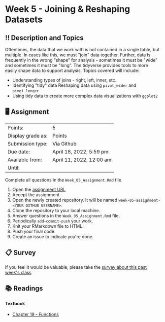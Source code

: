 # Week 5 - Joining & Reshaping Datasets

## :bangbang: Description and Topics

Oftentimes, the data that we work with is not contained in a single table, but multiple. In cases like this, we must "join" data together. Further, data is frequently in the wrong "shape" for analysis - sometimes it must be "wide" and sometimes it must be "long". The tidyverse provides tools to more easily shape data to support analysis. Topics covered will include:

-   Understanding types of joins - right, left, inner, etc. 
-   Identifying "tidy" data Reshaping data using `pivot_wider` and `pivot_longer` 
-   Using tidy data to create more complex data visualizations with `ggplot2`

## :desktop_computer: Assignment

|                   |                               |
|-------------------|-------------------------------|
| Points:           | 5                             |
| Display grade as: | Points                        |
| Submission type:  | Via Github                    |
| Due date:         | April 18, 2022, 5:59 pm       |
| Available from:   | April 11, 2022, 12:00 am      |
| Until:            |                               |

Complete all questions in the `Week_05_Assignment.Rmd` file.

1.  Open the [assignment URL](https://classroom.github.com/a/8DoUa_KP)
2.  Accept the assignment.
3.  Open the newly created repository. It will be named `week-05-assignment-<YOUR GITHUB USERNAME>`.
4.  Clone the repository to your local machine.
5.  Answer questions in the `Week_05_Assignment.Rmd` file.
6.  Periodically `add`-`commit`-`push` your work.
7.  Knit your RMarkdown file to HTML.
8.  Push your final code.
9.  Create an issue to indicate you're done.

## :clipboard: Survey
If you feel it would be valuable, please take the [survey about this past week's class](https://docs.google.com/forms/d/e/1FAIpQLSfN3sOBG5PqiFdGUWO5IlUsNvcFYQQkPpBDfTATUhYkEzEWRQ/viewform).

## :books: Readings

#### Textbook

-   [Chapter 19 - Functions](https://r4ds.had.co.nz/functions.html)
